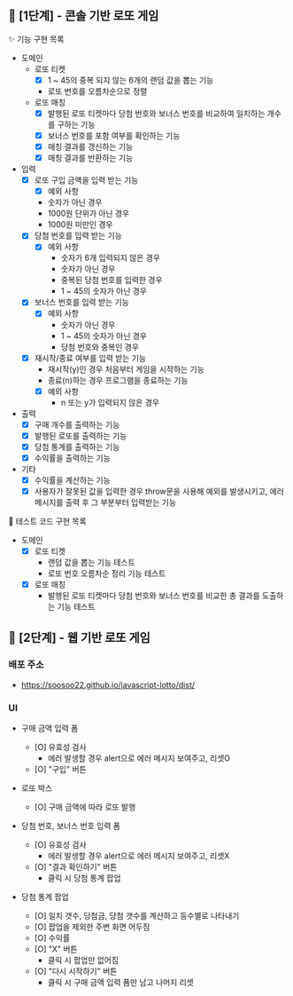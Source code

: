 ## 🚀 [1단계] - 콘솔 기반 로또 게임

✨ 기능 구현 목록

- 도메인
  - 로또 티켓
    - [x] 1 ~ 45의 중복 되지 않는 6개의 랜덤 값을 뽑는 기능
    - 로또 번호를 오름차순으로 정렬
  - 로또 매칭
    - [x] 발행된 로또 티켓마다 당첨 번호와 보너스 번호를 비교하여 일치하는 개수를 구하는 기능
    - [x] 보너스 번호를 포함 여부를 확인하는 기능
    - [x] 매칭 결과를 갱신하는 기능
    - [x] 매칭 결과를 반환하는 기능
- 입력
  - [x] 로또 구입 금액을 입력 받는 기능
    - [x] 예외 사항
    - 숫자가 아닌 경우
    - 1000원 단위가 아닌 경우
    - 1000원 미만인 경우
  - [x] 당첨 번호를 입력 받는 기능
    - [x] 예외 사항
      - 숫자가 6개 입력되지 않은 경우
      - 숫자가 아닌 경우
      - 중복된 당첨 번호를 입력한 경우
      - 1 ~ 45의 숫자가 아닌 경우
  - [x] 보너스 번호를 입력 받는 기능
    - [x] 예외 사항
      - 숫자가 아닌 경우
      - 1 ~ 45의 숫자가 아닌 경우
      - 당첨 번호와 중복인 경우
  - [x] 재시작/종료 여부를 입력 받는 기능
    - 재시작(y)인 경우 처음부터 게임을 시작하는 기능
    - 종료(n)하는 경우 프로그램을 종료하는 기능
    - [x] 예외 사항
      - n 또는 y가 입력되지 않은 경우
- 출력
  - [x] 구매 개수를 출력하는 기능
  - [x] 발행된 로또를 출력하는 기능
  - [x] 당첨 통계를 출력하는 기능
  - [x] 수익률을 출력하는 기능
- 기타
  - [x] 수익률을 계산하는 기능
  - [x] 사용자가 잘못된 값을 입력한 경우 throw문을 사용해 예외를 발생시키고, 에러 메시지를 출력 후 그 부분부터 입력받는 기능

🧪 테스트 코드 구현 목록

- 도메인
  - [x] 로또 티켓
    - 랜덤 값을 뽑는 기능 테스트
    - 로또 번호 오름차순 정리 기능 테스트
  - [x] 로또 매칭
    - 발행된 로또 티켓마다 당첨 번호와 보너스 번호를 비교한 총 결과를 도출하는 기능 테스트

## 🚀 [2단계] - 웹 기반 로또 게임

### 배포 주소

- https://soosoo22.github.io/javascript-lotto/dist/

### UI

- 구매 금액 입력 폼
  - [O] 유효성 검사
    - 에러 발생할 경우 alert으로 에러 메시지 보여주고, 리셋O
  - [O] "구입" 버튼
- 로또 박스

  - [O] 구매 금액에 따라 로또 발행

- 당첨 번호, 보너스 번호 입력 폼

  - [O] 유효성 검사
    - 에러 발생할 경우 alert으로 에러 메시지 보여주고, 리셋X
  - [O] "결과 확인하기" 버튼
    - 클릭 시 당첨 통계 팝업

- 당첨 통계 팝업
  - [O] 일치 갯수, 당첨금, 당첨 갯수를 계산하고 등수별로 나타내기
  - [O] 팝업을 제외한 주변 화면 어두짐
  - [O] 수익률
  - [O] "X" 버튼
    - 클릭 시 팝업만 없어짐
  - [O] "다시 시작하기" 버튼
    - 클릭 시 구매 금액 입력 폼만 남고 나머지 리셋

